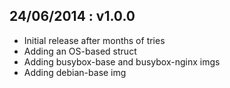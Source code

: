 

## 24/06/2014 : v1.0.0
* Initial release after months of tries
* Adding an OS-based struct
* Adding busybox-base and busybox-nginx imgs
* Adding debian-base img
